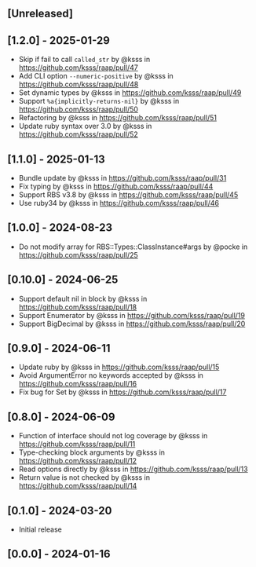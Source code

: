 ## [Unreleased]

## [1.2.0] - 2025-01-29

* Skip if fail to call `called_str` by @ksss in https://github.com/ksss/raap/pull/47
* Add CLI option `--numeric-positive` by @ksss in https://github.com/ksss/raap/pull/48
* Set dynamic types by @ksss in https://github.com/ksss/raap/pull/49
* Support `%a{implicitly-returns-nil}` by @ksss in https://github.com/ksss/raap/pull/50
* Refactoring by @ksss in https://github.com/ksss/raap/pull/51
* Update ruby syntax over 3.0 by @ksss in https://github.com/ksss/raap/pull/52

## [1.1.0] - 2025-01-13

* Bundle update by @ksss in https://github.com/ksss/raap/pull/31
* Fix typing by @ksss in https://github.com/ksss/raap/pull/44
* Support RBS v3.8 by @ksss in https://github.com/ksss/raap/pull/45
* Use ruby34 by @ksss in https://github.com/ksss/raap/pull/46

## [1.0.0] - 2024-08-23

* Do not modify array for RBS::Types::ClassInstance#args by @pocke in https://github.com/ksss/raap/pull/25

## [0.10.0] - 2024-06-25

* Support default nil in block by @ksss in https://github.com/ksss/raap/pull/18
* Support Enumerator by @ksss in https://github.com/ksss/raap/pull/19
* Support BigDecimal by @ksss in https://github.com/ksss/raap/pull/20

## [0.9.0] - 2024-06-11

* Update ruby by @ksss in https://github.com/ksss/raap/pull/15
* Avoid ArgumentError no keywords accepted by @ksss in https://github.com/ksss/raap/pull/16
* Fix bug for Set by @ksss in https://github.com/ksss/raap/pull/17

## [0.8.0] - 2024-06-09

* Function of interface should not log coverage by @ksss in https://github.com/ksss/raap/pull/11
* Type-checking block arguments by @ksss in https://github.com/ksss/raap/pull/12
* Read options directly by @ksss in https://github.com/ksss/raap/pull/13
* Return value is not checked by @ksss in https://github.com/ksss/raap/pull/14

## [0.1.0] - 2024-03-20

- Initial release

## [0.0.0] - 2024-01-16

